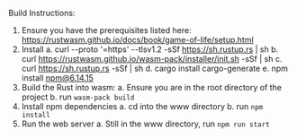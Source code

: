 Build Instructions:
1. Ensure you have the prerequisites listed here: https://rustwasm.github.io/docs/book/game-of-life/setup.html
2. Install
  a. curl --proto '=https' --tlsv1.2 -sSf https://sh.rustup.rs | sh
  b. curl https://rustwasm.github.io/wasm-pack/installer/init.sh -sSf | sh
  c. curl https://sh.rustup.rs -sSf | sh
  d. cargo install cargo-generate
  e. npm install npm@6.14.15
4. Build the Rust into wasm:
  a. Ensure you are in the root directory of the project
  b. run `wasm-pack build`
5. Install npm dependencies
  a. cd into the www directory
  b. run `npm install`
6. Run the web server
  a. Still in the www directory, run `npm run start`
